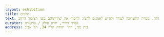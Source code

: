 ```yaml
---
layout: exhibition
title: חרכים
text: בתערוכה 'אמנית סודית' הוצגו יצירות של אמנים צעירים ובוגרים לצד יצירות של אמנים ותיקים ומוכרים. כל היצירות חתומות בצידן האחורי והמוסתר. מטרת התערוכה לעודד ולסייע לאמנים להציג ולחסוף את יצירותיהם בפני הציבור הרחב.
curator: אסתי דרורי, דורון פולק / ארטורא
address: בית מני, רח' יהודה הלוי 34, תל אביב
---
```

